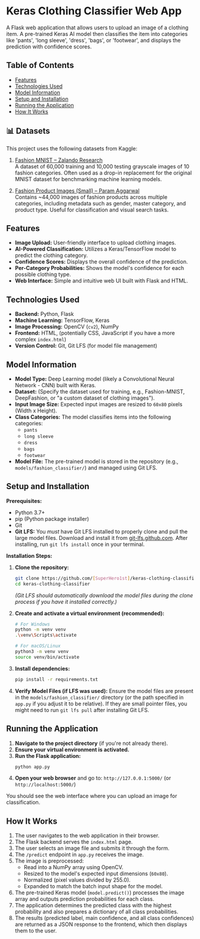 # Keras Clothing Classifier Web App

A Flask web application that allows users to upload an image of a clothing item. A pre-trained Keras AI model then classifies the item into categories like 'pants', 'long sleeve', 'dress', 'bags', or 'footwear', and displays the prediction with confidence scores.

<!-- Optional: Add a screenshot or GIF of your application in action -->
<!-- ![App Screenshot](https://github.com/SuperHero1st/keras-clothing-classifier/blob/main/app_view.jpg) -->

## Table of Contents
- [Features](#features)
- [Technologies Used](#technologies-used)
- [Model Information](#model-information)
- [Setup and Installation](#setup-and-installation)
- [Running the Application](#running-the-application)
- [How It Works](#how-it-works)

## 📊 Datasets

This project uses the following datasets from Kaggle:

1. [Fashion MNIST – Zalando Research](https://www.kaggle.com/datasets/zalando-research/fashionmnist)  
   A dataset of 60,000 training and 10,000 testing grayscale images of 10 fashion categories. Often used as a drop-in replacement for the original MNIST dataset for benchmarking machine learning models.

2. [Fashion Product Images (Small) – Param Aggarwal](https://www.kaggle.com/datasets/paramaggarwal/fashion-product-images-small)  
   Contains ~44,000 images of fashion products across multiple categories, including metadata such as gender, master category, and product type. Useful for classification and visual search tasks.
   
## Features
- **Image Upload:** User-friendly interface to upload clothing images.
- **AI-Powered Classification:** Utilizes a Keras/TensorFlow model to predict the clothing category.
- **Confidence Scores:** Displays the overall confidence of the prediction.
- **Per-Category Probabilities:** Shows the model's confidence for each possible clothing type.
- **Web Interface:** Simple and intuitive web UI built with Flask and HTML.

## Technologies Used
- **Backend:** Python, Flask
- **Machine Learning:** TensorFlow, Keras
- **Image Processing:** OpenCV (`cv2`), NumPy
- **Frontend:** HTML, (potentially CSS, JavaScript if you have a more complex `index.html`)
- **Version Control:** Git, Git LFS (for model file management)

## Model Information
- **Model Type:** Deep Learning model (likely a Convolutional Neural Network - CNN) built with Keras.
- **Dataset:** (Specify the dataset used for training, e.g., Fashion-MNIST, DeepFashion, or "a custom dataset of clothing images").
- **Input Image Size:** Expected input images are resized to `60x80` pixels (Width x Height).
- **Class Categories:** The model classifies items into the following categories:
    - `pants`
    - `long sleeve`
    - `dress`
    - `bags`
    - `footwear`
- **Model File:** The pre-trained model is stored in the repository (e.g., `models/fashion_classifier/`) and managed using Git LFS.

## Setup and Installation

**Prerequisites:**
- Python 3.7+
- pip (Python package installer)
- Git
- **Git LFS:** You *must* have Git LFS installed to properly clone and pull the large model files. Download and install it from [git-lfs.github.com](https://git-lfs.github.com/). After installing, run `git lfs install` once in your terminal.

**Installation Steps:**

1.  **Clone the repository:**
    ```bash
    git clone https://github.com/[SuperHero1st]/keras-clothing-classifier.git
    cd keras-clothing-classifier
    ```
    *(Git LFS should automatically download the model files during the clone process if you have it installed correctly.)*

2.  **Create and activate a virtual environment (recommended):**
    ```bash
    # For Windows
    python -m venv venv
    .\venv\Scripts\activate

    # For macOS/Linux
    python3 -m venv venv
    source venv/bin/activate
    ```

3.  **Install dependencies:**
    ```bash
    pip install -r requirements.txt
    ```

4.  **Verify Model Files (if LFS was used):**
    Ensure the model files are present in the `models/fashion_classifier/` directory (or the path specified in `app.py` if you adjust it to be relative). If they are small pointer files, you might need to run `git lfs pull` after installing Git LFS.

## Running the Application

1.  **Navigate to the project directory** (if you're not already there).
2.  **Ensure your virtual environment is activated.**
3.  **Run the Flask application:**
    ```bash
    python app.py
    ```
4.  **Open your web browser** and go to: `http://127.0.0.1:5000/` (or `http://localhost:5000/`)

You should see the web interface where you can upload an image for classification.

## How It Works
1.  The user navigates to the web application in their browser.
2.  The Flask backend serves the `index.html` page.
3.  The user selects an image file and submits it through the form.
4.  The `/predict` endpoint in `app.py` receives the image.
5.  The image is preprocessed:
    - Read into a NumPy array using OpenCV.
    - Resized to the model's expected input dimensions (`60x80`).
    - Normalized (pixel values divided by 255.0).
    - Expanded to match the batch input shape for the model.
6.  The pre-trained Keras model (`model.predict()`) processes the image array and outputs prediction probabilities for each class.
7.  The application determines the predicted class with the highest probability and also prepares a dictionary of all class probabilities.
8.  The results (predicted label, main confidence, and all class confidences) are returned as a JSON response to the frontend, which then displays them to the user.

<!-- Optional Sections -->
<!--
## Future Improvements
- Add support for more clothing categories.
- Improve model accuracy.
- Implement batch image processing.
- Deploy to a cloud platform (e.g., Heroku, AWS, Google Cloud).
-->
